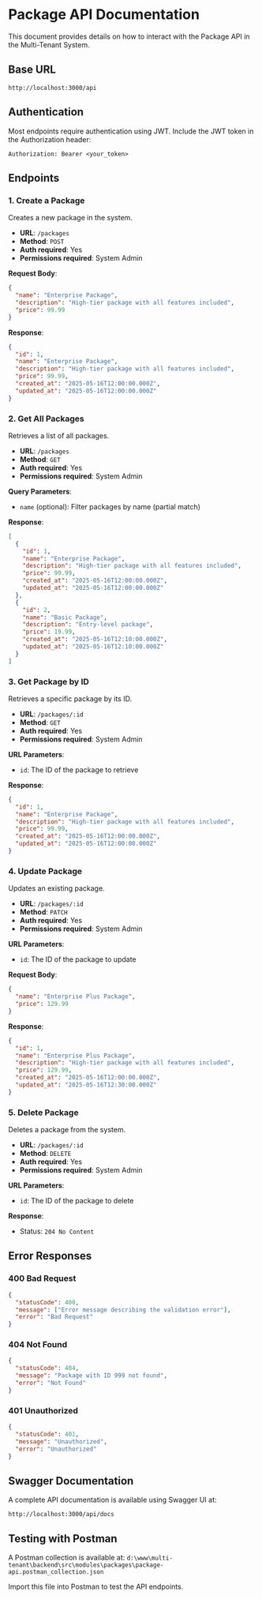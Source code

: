 # Package API Documentation

This document provides details on how to interact with the Package API in the Multi-Tenant System.

## Base URL

```
http://localhost:3000/api
```

## Authentication

Most endpoints require authentication using JWT. Include the JWT token in the Authorization header:

```
Authorization: Bearer <your_token>
```

## Endpoints

### 1. Create a Package

Creates a new package in the system.

- **URL**: `/packages`
- **Method**: `POST`
- **Auth required**: Yes
- **Permissions required**: System Admin

**Request Body**:

```json
{
  "name": "Enterprise Package",
  "description": "High-tier package with all features included",
  "price": 99.99
}
```

**Response**:

```json
{
  "id": 1,
  "name": "Enterprise Package",
  "description": "High-tier package with all features included",
  "price": 99.99,
  "created_at": "2025-05-16T12:00:00.000Z",
  "updated_at": "2025-05-16T12:00:00.000Z"
}
```

### 2. Get All Packages

Retrieves a list of all packages.

- **URL**: `/packages`
- **Method**: `GET`
- **Auth required**: Yes
- **Permissions required**: System Admin

**Query Parameters**:

- `name` (optional): Filter packages by name (partial match)

**Response**:

```json
[
  {
    "id": 1,
    "name": "Enterprise Package",
    "description": "High-tier package with all features included",
    "price": 99.99,
    "created_at": "2025-05-16T12:00:00.000Z",
    "updated_at": "2025-05-16T12:00:00.000Z"
  },
  {
    "id": 2,
    "name": "Basic Package",
    "description": "Entry-level package",
    "price": 19.99,
    "created_at": "2025-05-16T12:10:00.000Z",
    "updated_at": "2025-05-16T12:10:00.000Z"
  }
]
```

### 3. Get Package by ID

Retrieves a specific package by its ID.

- **URL**: `/packages/:id`
- **Method**: `GET`
- **Auth required**: Yes
- **Permissions required**: System Admin

**URL Parameters**:

- `id`: The ID of the package to retrieve

**Response**:

```json
{
  "id": 1,
  "name": "Enterprise Package",
  "description": "High-tier package with all features included",
  "price": 99.99,
  "created_at": "2025-05-16T12:00:00.000Z",
  "updated_at": "2025-05-16T12:00:00.000Z"
}
```

### 4. Update Package

Updates an existing package.

- **URL**: `/packages/:id`
- **Method**: `PATCH`
- **Auth required**: Yes
- **Permissions required**: System Admin

**URL Parameters**:

- `id`: The ID of the package to update

**Request Body**:

```json
{
  "name": "Enterprise Plus Package",
  "price": 129.99
}
```

**Response**:

```json
{
  "id": 1,
  "name": "Enterprise Plus Package",
  "description": "High-tier package with all features included",
  "price": 129.99,
  "created_at": "2025-05-16T12:00:00.000Z",
  "updated_at": "2025-05-16T12:30:00.000Z"
}
```

### 5. Delete Package

Deletes a package from the system.

- **URL**: `/packages/:id`
- **Method**: `DELETE`
- **Auth required**: Yes
- **Permissions required**: System Admin

**URL Parameters**:

- `id`: The ID of the package to delete

**Response**:

- Status: `204 No Content`

## Error Responses

### 400 Bad Request

```json
{
  "statusCode": 400,
  "message": ["Error message describing the validation error"],
  "error": "Bad Request"
}
```

### 404 Not Found

```json
{
  "statusCode": 404,
  "message": "Package with ID 999 not found",
  "error": "Not Found"
}
```

### 401 Unauthorized

```json
{
  "statusCode": 401,
  "message": "Unauthorized",
  "error": "Unauthorized"
}
```

## Swagger Documentation

A complete API documentation is available using Swagger UI at:

```
http://localhost:3000/api/docs
```

## Testing with Postman

A Postman collection is available at:
`d:\www\multi-tenant\backend\src\modules\packages\package-api.postman_collection.json`

Import this file into Postman to test the API endpoints.
